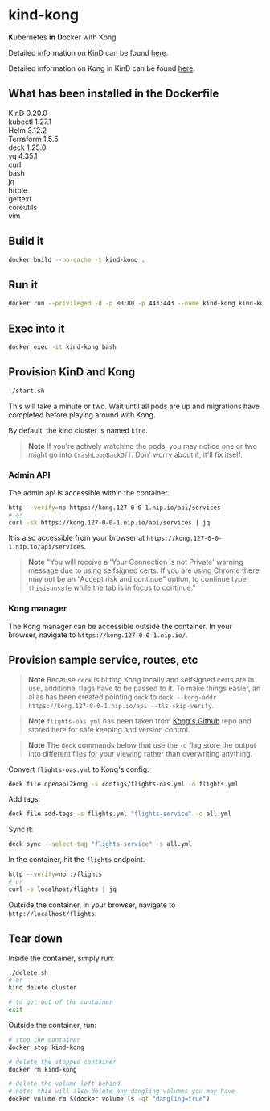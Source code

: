 # kind-kong
**K**ubernetes **in** **D**ocker with Kong

Detailed information on KinD can be found [here](https://kind.sigs.k8s.io/).

Detailed information on Kong in KinD can be found [here](https://docs.konghq.com/gateway/3.4.x/install/kubernetes/helm-quickstart/#kind-kubernetes).

## What has been installed in the Dockerfile
KinD 0.20.0<br>
kubectl 1.27.1<br>
Helm 3.12.2<br>
Terraform 1.5.5<br>
deck 1.25.0<br>
yq 4.35.1<br>
curl<br>
bash<br>
jq<br>
httpie<br>
gettext<br>
coreutils<br>
vim

## Build it
```bash
docker build --no-cache -t kind-kong .
```

## Run it
```bash
docker run --privileged -d -p 80:80 -p 443:443 --name kind-kong kind-kong:latest
```

## Exec into it
```bash
docker exec -it kind-kong bash
```

## Provision KinD and Kong
```bash
./start.sh
```

This will take a minute or two. Wait until all pods are up and migrations have completed before playing around with Kong.

By default, the kind cluster is named `kind`.

> **Note**
> If you're actively watching the pods, you may notice one or two might go into `CrashLoopBackOff`. Don' worry about it, it'll fix itself.

### Admin API
The admin api is accessible within the container.

```bash
http --verify=no https://kong.127-0-0-1.nip.io/api/services
# or
curl -sk https://kong.127-0-0-1.nip.io/api/services | jq
```
It is also accessible from your browser at `https://kong.127-0-0-1.nip.io/api/services`.

> **Note**
> "You will receive a 'Your Connection is not Private' warning message due to using selfsigned certs. If you are using Chrome there may not be an “Accept risk and continue” option, to continue type `thisisunsafe` while the tab is in focus to continue."

### Kong manager
The Kong manager can be accessible outside the container. In your browser, navigate to `https://kong.127-0-0-1.nip.io/`.

## Provision sample service, routes, etc
> **Note**
> Because `deck` is hitting Kong locally and selfsigned certs are in use, additional flags have to be passed to it. To make things easier, an alias has been created pointing `deck` to `deck --kong-addr https://kong.127-0-0-1.nip.io/api --tls-skip-verify`.

> **Note**
> `flights-oas.yml` has been taken from [Kong's Github](https://github.com/Kong/KongAir/blob/main/flight-data/flights/openapi.yaml) repo and stored here for safe keeping and version control.

> **Note**
> The `deck` commands below that use the `-o` flag store the output into different files for your viewing rather than overwriting anything.

Convert `flights-oas.yml` to Kong's config:
```bash
deck file openapi2kong -s configs/flights-oas.yml -o flights.yml
```

Add tags:
```bash
deck file add-tags -s flights.yml "flights-service" -o all.yml 
```

Sync it:
```bash
deck sync --select-tag "flights-service" -s all.yml
```

In the container, hit the `flights` endpoint.
```bash
http --verify=no :/flights
# or
curl -s localhost/flights | jq
```

Outside the container, in your browser, navigate to `http://localhost/flights`.

## Tear down
Inside the container, simply run:
```bash
./delete.sh
# or
kind delete cluster

# to get out of the container
exit 
```

Outside the container, run:
```bash
# stop the container
docker stop kind-kong

# delete the stopped container
docker rm kind-kong

# delete the volume left behind
# note: this will also delete any dangling volumes you may have
docker volume rm $(docker volume ls -qf "dangling=true")
```
